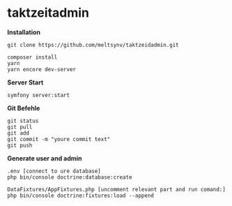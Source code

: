 # taktzeitadmin

**Installation**
```
git clone https://github.com/meltsynv/taktzeidadmin.git

composer install
yarn
yarn encore dev-server
```
**Server Start**
```
symfony server:start
```
**Git Befehle**
```
git status
git pull
git add
git commit -m "youre commit text"
git push
```

**Generate user and admin**
```
.env [connect to ure database]
php bin/console doctrine:database:create

DataFixtures/AppFixtures.php [uncomment relevant part and run comand:]
php bin/console doctrine:fixtures:load --append
```
